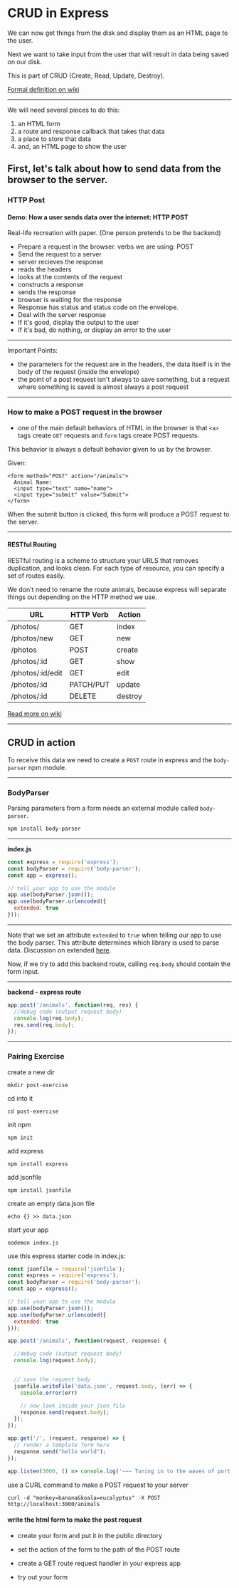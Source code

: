 # CRUD in Express

We can now get things from the disk and display them as an HTML page to the user.

Next we want to take input from the user that will result in data being saved on our disk.

This is part of CRUD (Create, Read, Update, Destroy).

[Formal definition on wiki](http://en.wikipedia.org/wiki/Create,_read,_update_and_delete)

---

We will need several pieces to do this:
1. an HTML form
1. a route and response callback that takes that data
1. a place to store that data
1. and, an HTML page to show the user

First, let's talk about how to send data from the browser to the server.
---

### HTTP Post

#### Demo: How a user sends data over the internet: HTTP POST
Real-life recreation with paper. (One person pretends to be the backend)
- Prepare a request in the browser. verbs we are using: POST
- Send the request to a server
- server recieves the response
- reads the headers
- looks at the contents of the request
- constructs a response
- sends the response
- browser is waiting for the response
- Response has status and status code on the envelope.
- Deal with the server response
- If it's good, display the output to the user
- If it's bad, do nothing, or display an error to the user

---

Important Points:
- the parameters for the request are in the headers, the data itself is in the body of the request (inside the envelope)
- the point of a post request isn't always to save something, but a request where something is saved is almost always a post request

---

### How to make a POST request in the browser
- one of the main default behaviors of HTML in the browser is that `<a>` tags create `GET` requests and `form` tags create POST requests.

This behavior is always a default behavior given to us by the browser.

Given:
```
<form method="POST" action="/animals">
  Animal Name:
  <input type="text" name="name">
  <input type="submit" value="Submit">
</form>
```

When the submit button is clicked, this form will produce a POST request to the server.

---


#### RESTful Routing

RESTful routing is a scheme to structure your URLS that removes duplication, and looks clean. For each type of resource, you can specify a set of routes easily.

We don't need to rename the route animals, because express will separate things out depending on the HTTP method we use.

| **URL** | **HTTP Verb** |  **Action**|
|------------|-------------|------------|
| /photos/         | GET       | index
| /photos/new      | GET       | new
| /photos          | POST      | create
| /photos/:id      | GET       | show
| /photos/:id/edit | GET       | edit
| /photos/:id      | PATCH/PUT | update
| /photos/:id      | DELETE    | destroy


[Read more on wiki](http://en.wikipedia.org/wiki/Representational_state_transfer)

---

## CRUD in action

To receive this data we need to create a `POST` route in express and the `body-parser` npm module.

---


### BodyParser

Parsing parameters from a form needs an external module called `body-parser`.

```bash
npm install body-parser
```

---

**index.js**
```js
const express = require('express');
const bodyParser = require('body-parser');
const app = express();

// tell your app to use the module
app.use(bodyParser.json());
app.use(bodyParser.urlencoded({
  extended: true
}));
```
---

Note that we set an attribute `extended` to `true` when telling our app to use the body parser. This attribute determines which library is used to parse data. Discussion on extended [here](http://stackoverflow.com/questions/29175465/body-parser-extended-option-qs-vs-querystring).

Now, if we try to add this backend route, calling `req.body` should contain the form input.

---

**backend - express route**
```js
app.post('/animals', function(req, res) {
  //debug code (output request body)
  console.log(req.body);
  res.send(req.body);
});
```

---

### Pairing Exercise

create a new dir
```
mkdir post-exercise
```
cd into it
```
cd post-exercise
```
init npm
```
npm init
```
add express
```
npm install express
```
add jsonfile
```
npm install jsonfile
```
create an empty data.json file
```
echo {} >> data.json
```
start your app
```
nodemon index.js
```

use this express starter code in index.js:

```js
const jsonfile = require('jsonfile');
const express = require('express');
const bodyParser = require('body-parser');
const app = express();

// tell your app to use the module
app.use(bodyParser.json());
app.use(bodyParser.urlencoded({
  extended: true
}));

app.post('/animals', function(request, response) {

  //debug code (output request body)
  console.log(request.body);


  // save the request body
  jsonfile.writeFile('data.json', request.body, (err) => {
    console.error(err)

    // now look inside your json file
    response.send(request.body);
  });
});

app.get('/', (request, response) => {
  // render a template form here
  response.send("hello world");
});

app.listen(3000, () => console.log('~~~ Tuning in to the waves of port 3000 ~~~'));
```

use a CURL command to make a POST request to your server
```
curl -d "monkey=banana&koala=eucalyptus" -X POST http://localhost:3000/animals
```

#### write the html form to make the post request
- create your form and put it in the public directory

- set the action of the form to the path of the POST route

- create a GET route request handler in your express app

- try out your form
